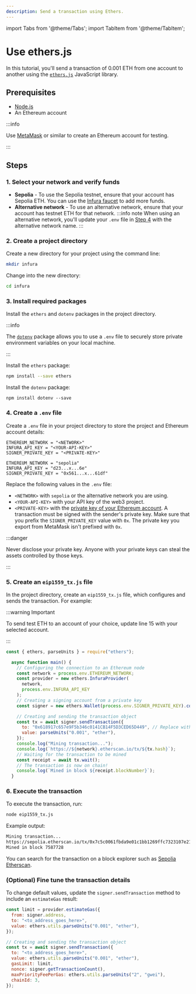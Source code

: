 ```yaml
---
description: Send a transaction using Ethers.
---
```


import Tabs from '@theme/Tabs';
import TabItem from '@theme/TabItem';

# Use ethers.js

In this tutorial, you'll send a transaction of 0.001 ETH from one account to another using the [`ethers.js`](https://docs.ethers.io/v5/) JavaScript library.

## Prerequisites

- [Node.js](https://nodejs.org/en/download/)
- An Ethereum account

:::info

Use [MetaMask](https://metamask.io) or similar to create an Ethereum account for testing.

:::

## Steps

### 1. Select your network and verify funds

- **Sepolia** -  To use the Sepolia testnet, ensure that your account has Sepolia ETH.
  You can use the [Infura faucet](https://www.infura.io/faucet) to add more funds.
- **Alternative network** - To use an alternative network, ensure that your account has testnet ETH for that network.
  :::info note
  When using an alternative network, you'll update your `.env` file in
  [Step 4](#4-create-a-env-file) with the alternative network name.
  :::

### 2. Create a project directory

Create a new directory for your project using the command line:

```bash
mkdir infura
```

Change into the new directory:

```bash
cd infura
```

### 3. Install required packages

Install the `ethers` and `dotenv` packages in the project directory.

:::info

The [`dotenv`](../../../how-to/javascript-dotenv.md) package allows you to use a `.env` file to securely store private environment variables on your local machine.

:::

Install the `ethers` package:


```bash
npm install --save ethers
```

Install the `dotenv` package:

```
npm install dotenv --save
```

### 4. Create a `.env` file

Create a `.env` file in your project directory to store the project and Ethereum account details:

<Tabs>
  <TabItem value="Syntax" label="Syntax" default>

```text title=".env"
ETHEREUM_NETWORK = "<NETWORK>"
INFURA_API_KEY = "<YOUR-API-KEY>"
SIGNER_PRIVATE_KEY = "<PRIVATE-KEY>"
```

</TabItem>
<TabItem value="Example" label="Example" default>

```text title=".env"
ETHEREUM_NETWORK = "sepolia"
INFURA_API_KEY = "d23...x...6e"
SIGNER_PRIVATE_KEY = "0x561...x...61df"
```

</TabItem>
</Tabs>

Replace the following values in the `.env` file:

- `<NETWORK>` with `sepolia` or the alternative network you are using.
- `<YOUR-API-KEY>` with your API key of the web3 project.
- `<PRIVATE-KEY>` with the [private key of your Ethereum account](https://metamask.zendesk.com/hc/en-us/articles/360015289632-How-to-Export-an-Account-Private-Key). A transaction must be signed with the sender's private key. Make sure that you prefix the `SIGNER_PRIVATE_KEY` value with `0x`. The private key you export from MetaMask isn't prefixed with `0x`.

:::danger

Never disclose your private key. Anyone with your private keys can steal the assets controlled by those keys.

:::

### 5. Create an `eip1559_tx.js` file

In the project directory, create an `eip1559_tx.js` file, which configures and sends the transaction. For example:

:::warning Important

To send test ETH to an account of your choice, update line 15 with your selected account.

:::

```javascript title="eip1559_tx.js" showLineNumbers {15}
const { ethers, parseUnits } = require("ethers");

  async function main() {
    // Configuring the connection to an Ethereum node
    const network = process.env.ETHEREUM_NETWORK;
    const provider = new ethers.InfuraProvider(
      network,
      process.env.INFURA_API_KEY
    );
    // Creating a signing account from a private key
    const signer = new ethers.Wallet(process.env.SIGNER_PRIVATE_KEY).connect(provider);

    // Creating and sending the transaction object
    const tx = await signer.sendTransaction({
      to: "0x618917c657e9F5b346c0141CB14F5D3CED65D449", // Replace with your selected account
      value: parseUnits("0.001", "ether"),
    });
    console.log("Mining transaction...");
    console.log(`https://${network}.etherscan.io/tx/${tx.hash}`);
    // Waiting for the transaction to be mined
    const receipt = await tx.wait();
    // The transaction is now on chain!
    console.log(`Mined in block ${receipt.blockNumber}`);
  }
```

### 6. Execute the transaction

To execute the transaction, run:

```bash
node eip1559_tx.js
```

Example output:

```bash
Mining transaction...
https://sepolia.etherscan.io/tx/0x7c5c0061fbda9e01c1bb1269ffc7323107e2116d8f7327ee945aecc7c33d21c8
Mined in block 7587728
```

You can search for the transaction on a block explorer such as [Sepolia Etherscan](https://www.infura.io/faucet).

### (Optional) Fine tune the transaction details

To change default values, update the `signer.sendTransaction` method to include an `estimateGas` result:

```javascript title="eip1559_tx.js"
const limit = provider.estimateGas({
  from: signer.address,
  to: "<to_address_goes_here>",
  value: ethers.utils.parseUnits("0.001", "ether"),
});

// Creating and sending the transaction object
const tx = await signer.sendTransaction({
  to: "<to_address_goes_here>",
  value: ethers.utils.parseUnits("0.001", "ether"),
  gasLimit: limit,
  nonce: signer.getTransactionCount(),
  maxPriorityFeePerGas: ethers.utils.parseUnits("2", "gwei"),
  chainId: 3,
});
```
